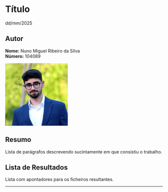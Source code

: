 # Título

dd/mm/2025

## Autor
**Nome:** Nuno Miguel Ribeiro da Silva  
**Número:** 104089  

<img src="../foto_perfil.JPG" alt="Foto" width="200" />

## Resumo

Lista de parágrafos descrevendo sucintamente em que consistiu o trabalho.

## Lista de Resultados

Lista com apontadores para os ficheiros resultantes.

---